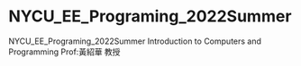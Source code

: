 # NYCU_EE_Programing_2022Summer
NYCU_EE_Programing_2022Summer
 Introduction to Computers and Programming Prof:黃紹華 教授
